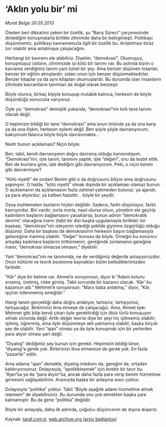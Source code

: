 # ‘Aklın yolu bir’ mi

*Murat Belge 26.05.2013*

<div class="yazi"><p>Öteden beri dikkatimi çeken bir özellik, şu “Barış Süreci” çerçevesinde dinlediğim konuşmalarla birlikte zihnimde daha bir belirginleşti. Politikayı düşünmemiz, politikayı kavramamızla ilgili bir özellik bu. Anlatılması biraz zor olabilir ama anlatmaya çalışacağım.</p>
<p>Herhangi bir kavramı ele alabiliriz. Diyelim, “demokrasi”. Okumuşuz, konuşmuşuz üstüne, zihnimizde iyi kötü bir tanımı var. Bu aslında bizim o kavrama verdiğimiz tanım   yani öznel bir şey. Ama benzer düşünen insanlar, benzer bir eğitim almışlardır; zaten onun için benzer düşünmektedirler. Benzer kitaplar ya da aynı kitapları okumuşlardır. Bu durumda olan insanların zihninde kavramların tanımları da doğal olarak benzeşir.</p>
<p>Böyle olunca, birkaç kişiyle konuşup mutabık kalınca, herkesin de böyle düşündüğü sonucuna varıyoruz.</p>
<p>Öyle ya; “demokrasi” demiştik yukarıda, “demokrasi”nin kırk tane tanımı olacak değil.</p>
<p>O hepimizin bildiği bir tane “demokrasi” ama onun önünde ya da ona karşı ya da ona ilişkin, herkesin eylemi değil. Ben şöyle şöyle davranıyorum; bakıyorum falanca böyle böyle davranmakta...</p>
<p>Nedir bunun açıklaması? Niçin böyle.</p>
<p>Ben, tabii, kendi davranışımın doğru davranış olduğu kanısındayım. “Demokrasi”nin, işte tanım, tanımını yaptık; işte “değeri”, onu da tesbit ettik. Ben de bunlara göre, işte dediğim gibi davranıyorum. Peki, o niçin benim gibi davranmıyor?</p>
<p>“Kötü niyetli” de ondan! Benim gibi o da doğrusunu <i>biliyor</i> ama doğrusunu <i>yapmıyor</i>. O halde, “kötü niyetli” olmak dışında bir açıklaması olamaz bunun. O açıklamanın da açıklamasını fazla zahmet çekmeden buluruz: ya ajandır, ya para alıyordur, ya kalben faşisttir... böyle bir şeydir.</p>
<p>Oysa muhtemelen bunların hiçbiri değildir. Sadece, farklı düşünüyor, farklı kavrıyordur. Biri vardır, zorla morla, nasıl olursa olsun, yönetimi ele geçirip kadınların başlarını bağlamasını yasaklarsa, bunun adının “demokratik devrim” olacağına inanır (tabii bir dizi başka uygulamayla birlikte): bir başkası, “demokrasi”nin isteyenin istediği şekilde giyinme özgürlüğü olduğu düşünür. Daha bir başkası da demokrasinin herkesin başını bağlamasıyla geleceğine inanmış olabilir. “Değer” konusu da böyle. Örneğin bu sonuncu arkadaş kadınlara başlarını örttürmenin, gereğinde zorlamanın gereğine inanır, “demokrasi olmazsa olmasın,” diyebilir.</p>
<p>Yani “demokrasi”nin ne tanımında, ne de verdiğimiz değerde anlaşıyoruzdur. Onun kültürel ve teorik beslenme kaynakları bizim bellediklerimizden farklıdır.</p>
<p>“Kâr” diye bir kelime var. Ahmet’e soruyorsun, diyor ki “Adam kolunu sıvamış, üretmiş, riske girmiş. Tabii sonunda bir kazancı olacak. ‘Kâr’ bu kazancın adı.” Mehmet’e soruyorsun, “Marx baba anlatmış,” diyor, “Kâr, işçinin ödenmemiş emeğidir.”</p>
<p>Hangi tanım gerçekliği daha doğru anlatıyor, tartışırız, tartışıyoruz, tartışacağız. Birbirimizi ikna etmeye de çalışacağız. Ama, Ahmet tıpkı Mehmet gibi bilip kendi çıkarı öyle gerektirdiği için öbür türlü konuşuyor olmak zorunda değil. Artık-değer teorisi diye bir şeyi hiç işitmemiş olabilir; işitmiş, öğrenmiş, ama öyle düşünmeye aklı yatmamış olabilir, başka birçok şey de olabilir. Yani “ajan” olması ya da öyle konuşmak için bir yerlerden para alıyor olması şart değil.</p>
<p>“Diyalog” dediğimiz şey bunun için gerekli. Hepimizin bildiği birse, “diyalog”a gerek yok. Birbirimizi ikna etmemize de gerek yok. En fazla “pazarlık” edilir.</p>
<p>Ama adama “ajan” demekle, diyalog imkânını da, gereğini de, ortadan kaldırıyorsunuz. Dolayısıyla, “apolitikleşmek” için birebir bir tavır bu. “Ajan”sa ya da “para alıyor”sa, ancak daha fazla para verip benim hizmetime girmesini sağlayabilirim. Aramızda başka bir anlaşma aracı yoktur.</p>
<p>Dolayısıyla “politika” yoktur. Tabii “Böyle aşağılık adamı hizmetime almak istemem” de diyebilirsiniz. Bu durumda onu yok etmekten başka çare kalmamıştır. Bu da gene “politika” değildir.</p>
<p>Böyle bir anlayışla, daha ilk adımda, çoğulcu düşüncenin de dışına düşeriz.</p>
</div>

Kaynak: [taraf.com.tr](http://www.taraf.com.tr:80/murat-belge/makale-aklin-yolu-bir-mi.htm), [web.archive.org (arşiv bağlantısı)](http://web.archive.org/web/20130608043832/http://www.taraf.com.tr:80/murat-belge/makale-aklin-yolu-bir-mi.htm)
